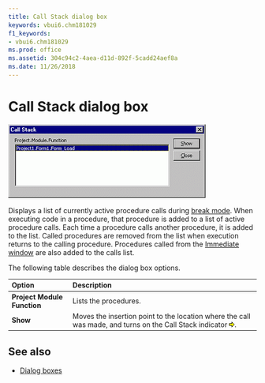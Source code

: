 ```yaml
---
title: Call Stack dialog box
keywords: vbui6.chm181029
f1_keywords:
- vbui6.chm181029
ms.prod: office
ms.assetid: 304c94c2-4aea-d11d-892f-5cadd24aef8a
ms.date: 11/26/2018
---
```



# Call Stack dialog box

![Call stack](../../../images/calls_ZA01201584.gif)

Displays a list of currently active procedure calls during [break mode](../../Glossary/vbe-glossary.md#break-mode). When executing code in a procedure, that procedure is added to a list of active procedure calls. Each time a procedure calls another procedure, it is added to the list. Called procedures are removed from the list when execution returns to the calling procedure. Procedures called from the [Immediate window](immediate-window.md) are also added to the calls list.

The following table describes the dialog box options.

|Option|Description|
|:-----|:----------|
|**Project Module Function**|Lists the procedures.|
|**Show**|Moves the insertion point to the location where the call was made, and turns on the Call Stack indicator ![Call stack indicator](../../../images/wcallst_ZA01201809.gif).|

## See also

- [Dialog boxes](../dialog-boxes.md)
